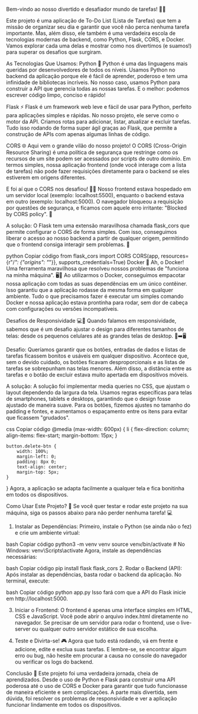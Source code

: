 Bem-vindo ao nosso divertido e desafiador mundo de tarefas! 📝🚀

Este projeto é uma aplicação de To-Do List (Lista de Tarefas) que tem a missão de organizar seu dia e garantir que você não perca nenhuma tarefa importante. Mas, além disso, ele também é uma verdadeira escola de tecnologias modernas de backend, como Python, Flask, CORS, e Docker. Vamos explorar cada uma delas e mostrar como nos divertimos (e suamos!) para superar os desafios que surgiram.

As Tecnologias Que Usamos:
Python 🐍
Python é uma das linguagens mais queridas por desenvolvedores de todos os níveis. Usamos Python no backend da aplicação porque ele é fácil de aprender, poderoso e tem uma infinidade de bibliotecas incríveis. No nosso caso, usamos Python para construir a API que gerencia todas as nossas tarefas. E o melhor: podemos escrever código limpo, conciso e rápido!

Flask ⚡
Flask é um framework web leve e fácil de usar para Python, perfeito para aplicações simples e rápidas. No nosso projeto, ele serve como o motor da API. Criamos rotas para adicionar, listar, atualizar e excluir tarefas. Tudo isso rodando de forma super ágil graças ao Flask, que permite a construção de APIs com apenas algumas linhas de código.

CORS 🌐
Aqui vem o grande vilão do nosso projeto! O CORS (Cross-Origin Resource Sharing) é uma política de segurança que restringe como os recursos de um site podem ser acessados por scripts de outro domínio. Em termos simples, nossa aplicação frontend (onde você interage com a lista de tarefas) não pode fazer requisições diretamente para o backend se eles estiverem em origens diferentes.

E foi aí que o CORS nos desafiou! 🤦‍♂️ Nosso frontend estava hospedado em um servidor local (exemplo: localhost:5500), enquanto o backend estava em outro (exemplo: localhost:5000). O navegador bloqueou a requisição por questões de segurança, e ficamos com aquele erro irritante: "Blocked by CORS policy". 🛑

A solução: O Flask tem uma extensão maravilhosa chamada flask_cors que permite configurar o CORS de forma simples. Com isso, conseguimos liberar o acesso ao nosso backend a partir de qualquer origem, permitindo que o frontend consiga interagir sem problemas. 🎉

python
Copiar código
from flask_cors import CORS
CORS(app, resources={r"/*": {"origins": "*"}}, supports_credentials=True)
Docker 🐳
Ah, o Docker! Uma ferramenta maravilhosa que resolveu nossos problemas de "funciona na minha máquina". 🖥️🔧 Ao utilizarmos o Docker, conseguimos empacotar nossa aplicação com todas as suas dependências em um único contêiner. Isso garantiu que a aplicação rodasse da mesma forma em qualquer ambiente. Tudo o que precisamos fazer é executar um simples comando Docker e nossa aplicação estava prontinha para rodar, sem dor de cabeça com configurações ou versões incompatíveis.

Desafios de Responsividade 💻📱
Quando falamos em responsividade, sabemos que é um desafio ajustar o design para diferentes tamanhos de telas: desde os pequenos celulares até as grandes telas de desktop. 🤳➡️🖥️

Desafio: Queríamos garantir que os botões, entradas de dados e listas de tarefas ficassem bonitos e usáveis em qualquer dispositivo. Acontece que, sem o devido cuidado, os botões ficavam desproporcionais e as listas de tarefas se sobrepunham nas telas menores. Além disso, a distância entre as tarefas e o botão de excluir estava muito apertada em dispositivos móveis.

A solução: A solução foi implementar media queries no CSS, que ajustam o layout dependendo da largura da tela. Usamos regras específicas para telas de smartphones, tablets e desktops, garantindo que o design fosse ajustado de maneira suave. Para os botões, fizemos ajustes no tamanho do padding e fontes, e aumentamos o espaçamento entre os itens para evitar que ficassem "grudados".

css
Copiar código
@media (max-width: 600px) {
    li {
        flex-direction: column;
        align-items: flex-start;
        margin-bottom: 15px;
    }
    
    button.delete-btn {
        width: 100%;
        margin-left: 0;
        padding: 8px 0;
        text-align: center;
        margin-top: 5px;
    }
}
Agora, a aplicação se adapta facilmente a qualquer tela e fica bonitinha em todos os dispositivos.

Como Usar Este Projeto? 🤔
Se você quer testar e rodar este projeto na sua máquina, siga os passos abaixo para não perder nenhuma tarefa! 💻

1. Instalar as Dependências:
Primeiro, instale o Python (se ainda não o fez) e crie um ambiente virtual:

bash
Copiar código
python3 -m venv venv
source venv/bin/activate  # No Windows: venv\Scripts\activate
Agora, instale as dependências necessárias:

bash
Copiar código
pip install flask flask_cors
2. Rodar o Backend (API):
Após instalar as dependências, basta rodar o backend da aplicação. No terminal, execute:

bash
Copiar código
python app.py
Isso fará com que a API do Flask inicie em http://localhost:5000.

3. Iniciar o Frontend:
O frontend é apenas uma interface simples em HTML, CSS e JavaScript. Você pode abrir o arquivo index.html diretamente no navegador. Se precisar de um servidor para rodar o frontend, use o live-server ou qualquer outro servidor estático de sua escolha.

4. Teste e Divirta-se! 🎮
Agora que tudo está rodando, vá em frente e adicione, edite e exclua suas tarefas. E lembre-se, se encontrar algum erro ou bug, não hesite em procurar a causa no console do navegador ou verificar os logs do backend.

Conclusão 🎉
Este projeto foi uma verdadeira jornada, cheia de aprendizados. Desde o uso de Python e Flask para construir uma API poderosa até o uso de CORS e Docker para garantir que tudo funcionasse de maneira eficiente e sem complicações. A parte mais divertida, sem dúvida, foi resolver os problemas de responsividade e ver a aplicação funcionar lindamente em todos os dispositivos.






